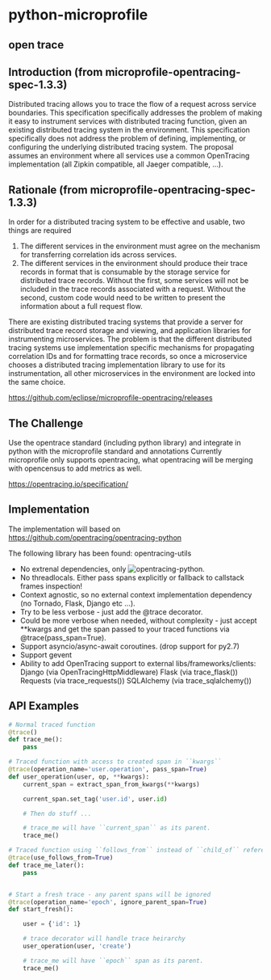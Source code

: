 # python-microprofile

## open trace

## Introduction (from microprofile-opentracing-spec-1.3.3)
Distributed tracing allows you to trace the flow of a request across service boundaries.
This specification specifically addresses the problem of making it easy to instrument services with distributed tracing function, given an existing distributed tracing system in the environment.
This specification specifically does not address the problem of defining, implementing, or configuring the underlying distributed tracing system. The proposal assumes an environment where all services use a common OpenTracing implementation (all Zipkin compatible, all Jaeger compatible, ...).

## Rationale (from microprofile-opentracing-spec-1.3.3)
In order for a distributed tracing system to be effective and usable, two things are required
1. The different services in the environment must agree on the mechanism for transferring correlation ids across services.
2. The different services in the environment should produce their trace records in format that is consumable by the storage service for distributed trace records.
Without the first, some services will not be included in the trace records associated with a request. Without the second, custom code would need to be written to present the information about a full request flow.


There are existing distributed tracing systems that provide a server for distributed trace record storage and viewing, and application libraries for instrumenting microservices. The problem is that the different distributed tracing systems use implementation specific mechanisms for propagating correlation IDs and for formatting trace records, so once a microservice chooses a distributed tracing implementation library to use for its instrumentation, all other microservices in the environment are locked into the same choice.


https://github.com/eclipse/microprofile-opentracing/releases

## The Challenge
Use the opentrace standard (including python library) and integrate in python with the microprofile standard and annotations
Currently microprofile only supports opentracing, what opentracing will be merging with opencensus to add metrics as well.

https://opentracing.io/specification/

## Implementation
The implementation will based on  https://github.com/opentracing/opentracing-python

The following library has been found: opentracing-utils

* No extrenal dependencies, only ![opentracing-python](https://github.com/zalando-zmon/opentracing-utils).
* No threadlocals. Either pass spans explicitly or fallback to callstack frames inspection!
* Context agnostic, so no external context implementation dependency (no Tornado, Flask, Django etc …).
* Try to be less verbose - just add the @trace decorator.
* Could be more verbose when needed, without complexity - just accept **kwargs and get the span passed to your traced functions via @trace(pass_span=True).
* Support asyncio/async-await coroutines. (drop support for py2.7)
* Support gevent
* Ability to add OpenTracing support to external libs/frameworks/clients:
        Django (via OpenTracingHttpMiddleware)
        Flask (via trace_flask())
        Requests (via trace_requests())
        SQLAlchemy (via trace_sqlalchemy())
        
## API Examples
```python
# Normal traced function
@trace()
def trace_me():
    pass

# Traced function with access to created span in ``kwargs``
@trace(operation_name='user.operation', pass_span=True)
def user_operation(user, op, **kwargs):
    current_span = extract_span_from_kwargs(**kwargs)

    current_span.set_tag('user.id', user.id)

    # Then do stuff ...

    # trace_me will have ``current_span`` as its parent.
    trace_me()

# Traced function using ``follows_from`` instead of ``child_of`` reference.
@trace(use_follows_from=True)
def trace_me_later():
    pass


# Start a fresh trace - any parent spans will be ignored
@trace(operation_name='epoch', ignore_parent_span=True)
def start_fresh():

    user = {'id': 1}

    # trace decorator will handle trace heirarchy
    user_operation(user, 'create')

    # trace_me will have ``epoch`` span as its parent.
    trace_me()

```

